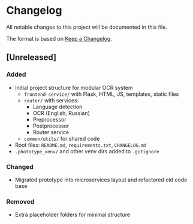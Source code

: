 # Changelog
All notable changes to this project will be documented in this file.

The format is based on [Keep a Changelog](https://keepachangelog.com/en/1.1.0/).

## [Unreleased]

### Added
- Initial project structure for modular OCR system
  - `frontend-service/` with Flask, HTML, JS, templates, static files
  - `router/` with services:
    - Language detection
    - OCR (English, Russian)
    - Preprocessor
    - Postprocessor
    - Router service
  - `common/utils/` for shared code
- Root files: `README.md`, `requirements.txt`, `CHANGELOG.md`
- `.phototype_venv/` and other venv dirs added to `.gitignore`

### Changed
- Migrated prototype into microservices layout and refactored old code base

### Removed
- Extra placeholder folders for minimal structure
